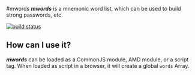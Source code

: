 #mwords
***mwords*** is a mnemonic word list, which can be used to build strong passwords, etc.

[![build status](https://secure.travis-ci.org/avoidwork/mwords.svg)](http://travis-ci.org/avoidwork/mwords)

## How can I use it?
***mwords*** can be loaded as a CommonJS module, AMD module, or a script tag. When loaded as script in a browser, it will create a global `words` Array.
